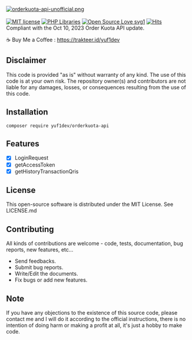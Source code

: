 [![orderkuota-api-unofficial.png](https://i.postimg.cc/9MrX8RJM/orderkuota-api-unofficial.png)]([https://github.com/yuf1dev/orderkuota-api])
<br /><br />
[![MIT license](https://img.shields.io/badge/License-MIT-blue.svg)](https://lbesson.mit-license.org/)
[![PHP Libraries](https://badgen.net/badge/icon/libraries?icon=libraries&label)](https://github.com/yuf1dev/orderkuota-api)
[![Open Source Love svg1](https://badges.frapsoft.com/os/v1/open-source.svg?v=103)](https://github.com/yuf1dev/orderkuota-api)
[![Hits](https://hits.seeyoufarm.com/api/count/incr/badge.svg?url=https%3A%2F%2Fgithub.com%2Fyuf1dev%2Forderkuota-api&count_bg=%2379C83D&title_bg=%23555555&icon=&icon_color=%23E7E7E7&title=hits&edge_flat=false)](https://hits.seeyoufarm.com)<br />
Compliant with the Oct 10, 2023 Order Kuota API update.

:coffee: Buy Me a Coffee : https://trakteer.id/yuf1dev

Disclaimer
------------
This code is provided "as is" without warranty of any kind.
The use of this code is at your own risk.
The repository owner(s) and contributors are not liable for any damages, losses, or consequences resulting from the use of this code.

Installation
------------
```
composer require yuf1dev/orderkuota-api
```
Features
------------
- [x] LoginRequest
- [x] getAccessToken
- [x] getHistoryTransactionQris

License
------------

This open-source software is distributed under the MIT License. See LICENSE.md

Contributing
------------

All kinds of contributions are welcome - code, tests, documentation, bug reports, new features, etc...

* Send feedbacks.
* Submit bug reports.
* Write/Edit the documents.
* Fix bugs or add new features.

Note
---------------
If you have any objections to the existence of this source code, please contact me and I will do it according to the official instructions, there is no intention of doing harm or making a profit at all, it's just a hobby to make code.
